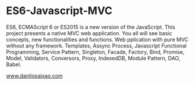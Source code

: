 # ES6-Javascript-MVC
ES6, ECMAScript 6 or ES2015 is a new version of the JavaScript.
This project presents a native MVC web application. You all will see basic concepts, new functionalities and functions.
Web pplication with pure MVC without any framework. 
Templates, Assync Process, Javascript Functional Programming, Service Pattern, Singleton, Facade, Factory, Bind, Promise, Model, Validators, Conversors, Proxy, IndexedDB, Module Pattern, DAO, Babel.

www.danilopaixao.com
